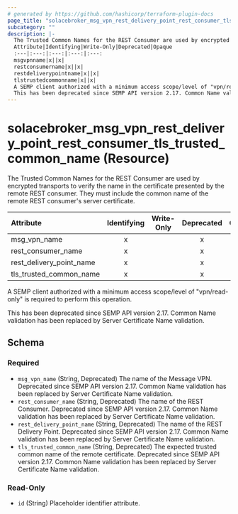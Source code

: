 ```yaml
---
# generated by https://github.com/hashicorp/terraform-plugin-docs
page_title: "solacebroker_msg_vpn_rest_delivery_point_rest_consumer_tls_trusted_common_name Resource - solacebroker"
subcategory: ""
description: |-
  The Trusted Common Names for the REST Consumer are used by encrypted transports to verify the name in the certificate presented by the remote REST consumer. They must include the common name of the remote REST consumer's server certificate.
  Attribute|Identifying|Write-Only|Deprecated|Opaque
  :---|:---:|:---:|:---:|:---:
  msgvpnname|x||x|
  restconsumername|x||x|
  restdeliverypointname|x||x|
  tlstrustedcommonname|x||x|
  A SEMP client authorized with a minimum access scope/level of "vpn/read-only" is required to perform this operation.
  This has been deprecated since SEMP API version 2.17. Common Name validation has been replaced by Server Certificate Name validation.
---
```


# solacebroker_msg_vpn_rest_delivery_point_rest_consumer_tls_trusted_common_name (Resource)

The Trusted Common Names for the REST Consumer are used by encrypted transports to verify the name in the certificate presented by the remote REST consumer. They must include the common name of the remote REST consumer's server certificate.


Attribute|Identifying|Write-Only|Deprecated|Opaque
:---|:---:|:---:|:---:|:---:
msg_vpn_name|x||x|
rest_consumer_name|x||x|
rest_delivery_point_name|x||x|
tls_trusted_common_name|x||x|



A SEMP client authorized with a minimum access scope/level of "vpn/read-only" is required to perform this operation.

This has been deprecated since SEMP API version 2.17. Common Name validation has been replaced by Server Certificate Name validation.



<!-- schema generated by tfplugindocs -->
## Schema

### Required

- `msg_vpn_name` (String, Deprecated) The name of the Message VPN. Deprecated since SEMP API version 2.17. Common Name validation has been replaced by Server Certificate Name validation.
- `rest_consumer_name` (String, Deprecated) The name of the REST Consumer. Deprecated since SEMP API version 2.17. Common Name validation has been replaced by Server Certificate Name validation.
- `rest_delivery_point_name` (String, Deprecated) The name of the REST Delivery Point. Deprecated since SEMP API version 2.17. Common Name validation has been replaced by Server Certificate Name validation.
- `tls_trusted_common_name` (String, Deprecated) The expected trusted common name of the remote certificate. Deprecated since SEMP API version 2.17. Common Name validation has been replaced by Server Certificate Name validation.

### Read-Only

- `id` (String) Placeholder identifier attribute.

